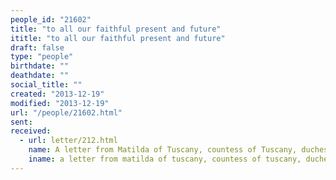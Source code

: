 ```yaml
---
people_id: "21602"
title: "to all our faithful present and future"
ititle: "to all our faithful present and future"
draft: false
type: "people"
birthdate: ""
deathdate: ""
social_title: ""
created: "2013-12-19"
modified: "2013-12-19"
url: "/people/21602.html"
sent:
received:
  - url: letter/212.html
    name: A letter from Matilda of Tuscany, countess of Tuscany, duchess of Lorraine ()
    iname: a letter from matilda of tuscany, countess of tuscany, duchess of lorraine ()
---
```

